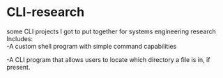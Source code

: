 # CLI-research
some CLI projects I got to put together for systems engineering research
Includes:
</br>
-A custom shell program with simple command capabilities 

-A CLI program that allows users to locate which directory a file is in, if present. 

